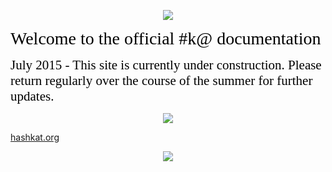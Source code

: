 <p align='center'>
  <img src="/img/new_logo.svg">
</p>

<span style="color:black; font-family:Georgia; font-size:2em;">Welcome to the official #k@ documentation</span>

<span style="color:black; font-family:Georgia; font-size:1.5em;">July 2015 - This site is currently under construction. Please return regularly over the course of the summer for further updates. </span>

<p align='center'>
  <img src='/img/front_page.png'>
</p>

[hashkat.org](http://hashkat.org)

<p align='center'>
  <img src="hashkat/docs/img/new_logo.svg">
</p>